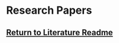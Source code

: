 # Research Papers
## [Return to Literature Readme](https://github.com/ARTS-Laboratory/Senior-Design-Project-EMCH427-002-Team-4-Downey/tree/main/CLAMS_Relevant_Literature#readme)
